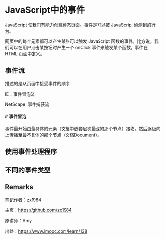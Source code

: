 # JavaScript中的事件

JavaScript 使我们有能力创建动态页面。事件是可以被 JavaScript 侦测到的行为。

网页中的每个元素都可以产生某些可以触发 JavaScript 函数的事件。比方说，我们可以在用户点击某按钮时产生一个 onClick 事件来触发某个函数。事件在 HTML 页面中定义。

## 事件流

描述的是从页面中接受事件的顺序

IE：事件冒泡流

NetScape: 事件捕获流

#### # 事件冒泡

事件最开始由最具体的元素（文档中嵌套层次最深的那个节点）接收，然后逐级向上传播至最不具体的那个节点（文档Document）。

## 使用事件处理程序

## 不同的事件类型

## Remarks

笔记作者：zx1984

主页：https://github.com/zx1984

原讲师：Amy

出处：https://www.imooc.com/learn/138
